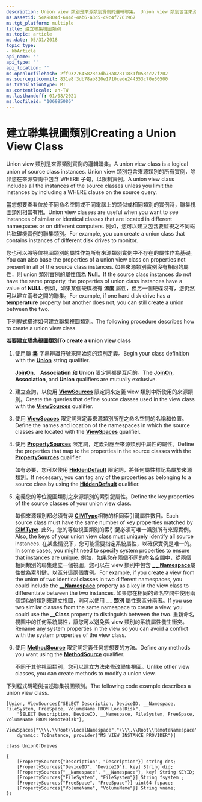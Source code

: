 ```yaml
---
description: Union view 類別是來源類別實例的邏輯聯集。 Union view 類別包含來源類別的所有實例，除非您在來源查詢中包含 WHERE 子句，以限制實例。
ms.assetid: 54a9804d-644d-4ab6-a3d5-c9c4f7761967
ms.tgt_platform: multiple
title: 建立聯集視圖類別
ms.topic: article
ms.date: 05/31/2018
topic_type:
- kbArticle
api_name: ''
api_type: ''
api_location: ''
ms.openlocfilehash: 2ff9327645828c3db78a82811831f058cc27f202
ms.sourcegitcommit: 831e8f3db78ab820e1710cede244553c70e50500
ms.translationtype: MT
ms.contentlocale: zh-TW
ms.lasthandoff: 01/08/2021
ms.locfileid: "106985086"
---
```

# <a name="creating-a-union-view-class"></a><span data-ttu-id="8b044-104">建立聯集視圖類別</span><span class="sxs-lookup"><span data-stu-id="8b044-104">Creating a Union View Class</span></span>

<span data-ttu-id="8b044-105">Union view 類別是來源類別實例的邏輯聯集。</span><span class="sxs-lookup"><span data-stu-id="8b044-105">A union view class is a logical union of source class instances.</span></span> <span data-ttu-id="8b044-106">Union view 類別包含來源類別的所有實例，除非您在來源查詢中包含 WHERE 子句，以限制實例。</span><span class="sxs-lookup"><span data-stu-id="8b044-106">A union view class includes all the instances of the source classes unless you limit the instances by including a WHERE clause on the source query.</span></span>

<span data-ttu-id="8b044-107">當您想要查看位於不同命名空間或不同電腦上的類似或相同類別的實例時，聯集視圖類別相當有用。</span><span class="sxs-lookup"><span data-stu-id="8b044-107">Union view classes are useful when you want to see instances of similar or identical classes that are located in different namespaces or on different computers.</span></span> <span data-ttu-id="8b044-108">例如，您可以建立包含要監視之不同磁片磁碟機實例的聯集類別。</span><span class="sxs-lookup"><span data-stu-id="8b044-108">For example, you can create a union class that contains instances of different disk drives to monitor.</span></span>

<span data-ttu-id="8b044-109">您也可以將等位視圖類別的屬性作為所有來源類別實例中不存在的屬性作為基礎。</span><span class="sxs-lookup"><span data-stu-id="8b044-109">You can also base the properties of a union view class on properties not present in all of the source class instances.</span></span> <span data-ttu-id="8b044-110">如果來源類別實例沒有相同的屬性，則 union 類別實例的屬性值為 **Null**。</span><span class="sxs-lookup"><span data-stu-id="8b044-110">If the source class instances do not have the same property, the properties of union class instances have a value of **NULL**.</span></span> <span data-ttu-id="8b044-111">例如，如果某個硬碟機有 **溫度** 屬性，但另一個硬碟沒有，您仍然可以建立兩者之間的聯集。</span><span class="sxs-lookup"><span data-stu-id="8b044-111">For example, if one hard disk drive has a **temperature** property but another does not, you can still create a union between the two.</span></span>

<span data-ttu-id="8b044-112">下列程式描述如何建立聯集視圖類別。</span><span class="sxs-lookup"><span data-stu-id="8b044-112">The following procedure describes how to create a union view class.</span></span>

<span data-ttu-id="8b044-113">**若要建立聯集視圖類別**</span><span class="sxs-lookup"><span data-stu-id="8b044-113">**To create a union view class**</span></span>

1.  <span data-ttu-id="8b044-114">使用聯 [**集**](qualifiers-specific-to-the-view-provider.md) 字串辨識符號來開始您的類別定義。</span><span class="sxs-lookup"><span data-stu-id="8b044-114">Begin your class definition with the [**Union**](qualifiers-specific-to-the-view-provider.md) string qualifier.</span></span>

    <span data-ttu-id="8b044-115">[**JoinOn**](qualifiers-specific-to-the-view-provider.md)、 **Association** 和 **Union** 限定詞都是互斥的。</span><span class="sxs-lookup"><span data-stu-id="8b044-115">The [**JoinOn**](qualifiers-specific-to-the-view-provider.md), **Association**, and **Union** qualifiers are mutually exclusive.</span></span>

2.  <span data-ttu-id="8b044-116">建立查詢，以使用 [**ViewSources**](viewsources-qualifier.md) 限定詞來定義 view 類別中所使用的來源類別。</span><span class="sxs-lookup"><span data-stu-id="8b044-116">Create the queries that define source classes used in the view class with the [**ViewSources**](viewsources-qualifier.md) qualifier.</span></span>
3.  <span data-ttu-id="8b044-117">使用 [**ViewSpaces**](viewspaces-qualifier.md) 限定詞來定義來源類別所在之命名空間的名稱和位置。</span><span class="sxs-lookup"><span data-stu-id="8b044-117">Define the names and location of the namespaces in which the source classes are located with the [**ViewSpaces**](viewspaces-qualifier.md) qualifier.</span></span>
4.  <span data-ttu-id="8b044-118">使用 [**PropertySources**](propertysources-qualifier.md) 限定詞，定義對應至來源類別中屬性的屬性。</span><span class="sxs-lookup"><span data-stu-id="8b044-118">Define the properties that map to the properties in the source classes with the [**PropertySources**](propertysources-qualifier.md) qualifier.</span></span>

    <span data-ttu-id="8b044-119">如有必要，您可以使用 [**HiddenDefault**](qualifiers-specific-to-the-view-provider.md) 限定詞，將任何屬性標記為屬於來源類別。</span><span class="sxs-lookup"><span data-stu-id="8b044-119">If necessary, you can tag any of the properties as belonging to a source class by using the [**HiddenDefault**](qualifiers-specific-to-the-view-provider.md) qualifier.</span></span>

5.  <span data-ttu-id="8b044-120">定義您的等位視圖類別之來源類別的索引鍵屬性。</span><span class="sxs-lookup"><span data-stu-id="8b044-120">Define the key properties of the source classes of your union view class.</span></span>

    <span data-ttu-id="8b044-121">每個來源類別都必須有與 [**CIMType**](swbemproperty-cimtype.md)相符的相同索引鍵屬性數目。</span><span class="sxs-lookup"><span data-stu-id="8b044-121">Each source class must have the same number of key properties matched by [**CIMType**](swbemproperty-cimtype.md).</span></span> <span data-ttu-id="8b044-122">此外，您的等位視圖類別的索引鍵必須可唯一識別所有來源實例。</span><span class="sxs-lookup"><span data-stu-id="8b044-122">Also, the keys of your union view class must uniquely identify all source instances.</span></span> <span data-ttu-id="8b044-123">在某些情況下，您可能需要指定系統屬性，以確保實例是唯一的。</span><span class="sxs-lookup"><span data-stu-id="8b044-123">In some cases, you might need to specify system properties to ensure that instances are unique.</span></span> <span data-ttu-id="8b044-124">例如，如果您在兩個不同的命名空間中，從兩個相同類別的聯集建立一個視圖，您可以在 view 類別中包含 [**\_ \_ Namespace**](--namespace.md)屬性做為索引鍵，以區分這兩個實例。</span><span class="sxs-lookup"><span data-stu-id="8b044-124">For example, if you create a view from the union of two identical classes in two different namespaces, you could include the [**\_\_Namespace**](--namespace.md) property as a key in the view class to differentiate between the two instances.</span></span> <span data-ttu-id="8b044-125">如果您在相同的命名空間中使用兩個類似的類別來建立視圖，則可以使用 **\_ \_ 類別** 屬性來區分兩者。</span><span class="sxs-lookup"><span data-stu-id="8b044-125">If you use two similar classes from the same namespace to create a view, you could use the **\_\_Class** property to distinguish between the two.</span></span> <span data-ttu-id="8b044-126">重新命名視圖中的任何系統屬性，讓您可以避免與 view 類別的系統屬性發生衝突。</span><span class="sxs-lookup"><span data-stu-id="8b044-126">Rename any system properties in the view so you can avoid a conflict with the system properties of the view class.</span></span>

6.  <span data-ttu-id="8b044-127">使用 [**MethodSource**](qualifiers-specific-to-the-view-provider.md) 限定詞定義任何您想要的方法。</span><span class="sxs-lookup"><span data-stu-id="8b044-127">Define any methods you want using the [**MethodSource**](qualifiers-specific-to-the-view-provider.md) qualifier.</span></span>

    <span data-ttu-id="8b044-128">不同于其他視圖類別，您可以建立方法來修改聯集視圖。</span><span class="sxs-lookup"><span data-stu-id="8b044-128">Unlike other view classes, you can create methods to modify a union view.</span></span>

<span data-ttu-id="8b044-129">下列程式碼範例描述聯集視圖類別。</span><span class="sxs-lookup"><span data-stu-id="8b044-129">The following code example describes a union view class.</span></span>

``` syntax
[Union, ViewSources{"SELECT Description, DeviceID, __Namespace, FileSystem, FreeSpace, VolumeName FROM LocalDisk", 
    "SELECT Description, DeviceID, __Namespace, FileSystem, FreeSpace, VolumeName FROM RemoteDisk"}, 
    ViewSpaces{"\\\\.\\Root\\LocalNamespace","\\\\.\\Root\\RemoteNamespace"}, 
    dynamic: ToInstance, provider("MS_VIEW_INSTANCE_PROVIDER")]

class UnionOfDrives

{
    [PropertySources{"Description", "Description"}] string des;
    [PropertySources{"DeviceID", "DeviceID"}, key] String did;
    [PropertySources{"__Namespace", "__Namespace"}, key] String KEYID;
    [PropertySources{"FileSystem", "FileSystem"}] String fsystem ;
    [PropertySources{"FreeSpace", "FreeSpace"}] uint64 fspace;
    [PropertySources{"VolumeName", "VolumeName"}] String vname;
};
```

 

 



